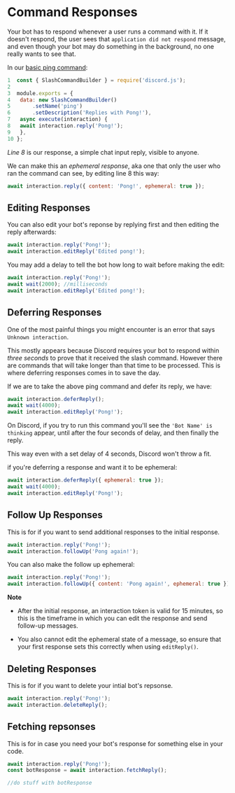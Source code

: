 # Command Responses
Your bot has to respond whenever a user runs a command with it. If it doesn't respond, the user sees that `application did not respond` message, and even though your bot may do something in the background, no one really wants to see that.

In our [basic ping command](https://github.com/Wolfhaize/Discord.JS-for-Noobs/blob/main/01-first-steps/commands/basicping.js):

```javascript
1  const { SlashCommandBuilder } = require('discord.js');
2 
3  module.exports = {
4	data: new SlashCommandBuilder()
5		.setName('ping')
6		.setDescription('Replies with Pong!'),
7	async execute(interaction) {
8	await interaction.reply('Pong!');
9	},
10 };
```

*Line 8* is our response, a simple chat input reply, visible to anyone.

We can make this an *ephemeral response*, aka one that only the user who ran the command can see, by editing line 8 this way:
```javascript
await interaction.reply({ content: 'Pong!', ephemeral: true });
```

## Editing Responses
You can also edit your bot's reponse by replying first and then editing the reply afterwards:

```javascript
await interaction.reply('Pong!');
await interaction.editReply('Edited pong!');
```

You may add a delay to tell the bot how long to wait before making the edit:

```javascript
await interaction.reply('Pong!');
await wait(2000); //milliseconds
await interaction.editReply('Edited pong!');
```


## Deferring Responses
One of the most painful things you might encounter is an error that says `Unknown interaction`.

This mostly appears because Discord requires your bot to respond within *three seconds* to prove that it received the slash command. However there are commands that will take longer than that time to be processed. This is where deferring responses comes in to save the day. 

If we are to take the above ping command and defer its reply, we have:

```javascript
await interaction.deferReply();
await wait(4000);
await interaction.editReply('Pong!');
```
On Discord, if you try to run this command you'll see the `'Bot Name' is thinking` appear, until after the four seconds of delay, and then finally the reply.

This way even with a set delay of 4 seconds, Discord won't throw a fit.

if you're deferring a response and want it to be ephemeral:

```javascript
await interaction.deferReply({ ephemeral: true });
await wait(4000);
await interaction.editReply('Pong!');
```

## Follow Up Responses
This is for if you want to send additional responses to the initial response.

```javascript
await interaction.reply('Pong!');
await interaction.followUp('Pong again!');
```

You can also make the follow up ephemeral:

```javascript
await interaction.reply('Pong!');
await interaction.followUp({ content: 'Pong again!', ephemeral: true });
```

**Note**

* After the initial response, an interaction token is valid for 15 minutes, so this is the timeframe in which you can edit the response and send follow-up messages.

* You also cannot edit the ephemeral state of a message, so ensure that your first response sets this correctly when using `editReply()`.


## Deleting Responses
This is for if you want to delete your intial bot's repsonse.

```javascript
await interaction.reply('Pong!');
await interaction.deleteReply();
```

## Fetching repsonses
This is for in case you need your bot's response for something else in your code.

```javascript
await interaction.reply('Pong!');
const botResponse = await interaction.fetchReply();

//do stuff with botResponse
```
